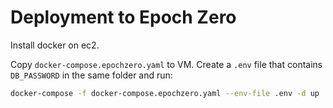# Deployment to Epoch Zero

Install docker on ec2.

Copy `docker-compose.epochzero.yaml` to VM. Create a `.env` file that contains `DB_PASSWORD` in the same folder and run:

```sh
docker-compose -f docker-compose.epochzero.yaml --env-file .env -d up
```
